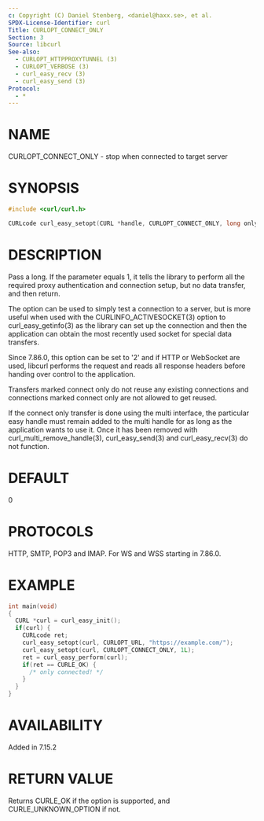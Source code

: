 ```yaml
---
c: Copyright (C) Daniel Stenberg, <daniel@haxx.se>, et al.
SPDX-License-Identifier: curl
Title: CURLOPT_CONNECT_ONLY
Section: 3
Source: libcurl
See-also:
  - CURLOPT_HTTPPROXYTUNNEL (3)
  - CURLOPT_VERBOSE (3)
  - curl_easy_recv (3)
  - curl_easy_send (3)
Protocol:
  - *
---
```


# NAME

CURLOPT_CONNECT_ONLY - stop when connected to target server

# SYNOPSIS

~~~c
#include <curl/curl.h>

CURLcode curl_easy_setopt(CURL *handle, CURLOPT_CONNECT_ONLY, long only);
~~~

# DESCRIPTION

Pass a long. If the parameter equals 1, it tells the library to perform all
the required proxy authentication and connection setup, but no data transfer,
and then return.

The option can be used to simply test a connection to a server, but is more
useful when used with the CURLINFO_ACTIVESOCKET(3) option to
curl_easy_getinfo(3) as the library can set up the connection and then
the application can obtain the most recently used socket for special data
transfers.

Since 7.86.0, this option can be set to '2' and if HTTP or WebSocket are used,
libcurl performs the request and reads all response headers before handing
over control to the application.

Transfers marked connect only do not reuse any existing connections and
connections marked connect only are not allowed to get reused.

If the connect only transfer is done using the multi interface, the particular
easy handle must remain added to the multi handle for as long as the
application wants to use it. Once it has been removed with
curl_multi_remove_handle(3), curl_easy_send(3) and
curl_easy_recv(3) do not function.

# DEFAULT

0

# PROTOCOLS

HTTP, SMTP, POP3 and IMAP. For WS and WSS starting in 7.86.0.

# EXAMPLE

~~~c
int main(void)
{
  CURL *curl = curl_easy_init();
  if(curl) {
    CURLcode ret;
    curl_easy_setopt(curl, CURLOPT_URL, "https://example.com/");
    curl_easy_setopt(curl, CURLOPT_CONNECT_ONLY, 1L);
    ret = curl_easy_perform(curl);
    if(ret == CURLE_OK) {
      /* only connected! */
    }
  }
}
~~~

# AVAILABILITY

Added in 7.15.2

# RETURN VALUE

Returns CURLE_OK if the option is supported, and CURLE_UNKNOWN_OPTION if not.
